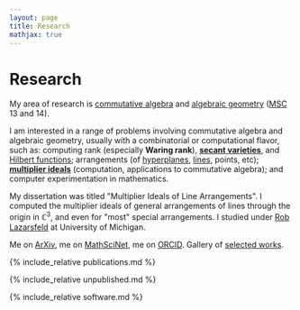 ```yaml
---
layout: page
title: Research
mathjax: true
---
```


# Research

My area of research is
[commutative algebra](https://en.wikipedia.org/wiki/Commutative_algebra)
and [algebraic geometry](https://en.wikipedia.org/wiki/Algebraic_geometry)
([MSC](https://mathscinet.ams.org/mathscinet/msc/msc2020.html) 13 and 14).

I am interested in a range of problems involving commutative algebra and
algebraic geometry, usually with a combinatorial or computational flavor,
such as:
computing rank (especially **Waring rank**), [**secant varieties**](https://en.wikipedia.org/wiki/Secant_variety),
and [Hilbert functions](https://en.wikipedia.org/wiki/Hilbert_series_and_Hilbert_polynomial);
arrangements (of [hyperplanes](https://en.wikipedia.org/wiki/Arrangement_of_hyperplanes),
[lines](https://en.wikipedia.org/wiki/Arrangement_of_lines), points, etc);
[**multiplier ideals**](https://en.wikipedia.org/wiki/Multiplier_ideal) (computation, applications to commutative algebra);
and computer experimentation in mathematics.

My dissertation was titled "Multiplier Ideals of Line Arrangements".
I computed the multiplier ideals of general arrangements of lines through the origin in $\mathbb{C}^3$,
and even for "most" special arrangements.
I studied under [Rob Lazarsfeld](http://www.math.stonybrook.edu/~roblaz/) at University of Michigan.

Me on [ArXiv](https://arxiv.org/a/teitler_z_1.html),
me on [MathSciNet](https://mathscinet.ams.org/mathscinet/MRAuthorID/788722),
me on [ORCID](https://orcid.org/0000-0003-2579-9173).
Gallery of [selected works](https://works.bepress.com/zach_teitler/).

{% include_relative publications.md %}

{% include_relative unpublished.md %}

{% include_relative software.md %}
